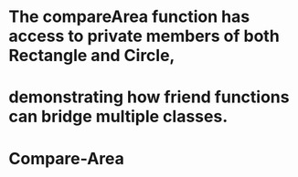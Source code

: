 # The compareArea function has access to private members of both Rectangle and Circle, 
# demonstrating how friend functions can bridge multiple classes.
# Compare-Area
